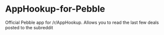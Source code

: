 AppHookup-for-Pebble
====================

Official Pebble app for /r/AppHookup. Allows you to read the last few deals posted to the subreddit
